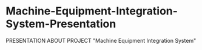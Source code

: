 # Machine-Equipment-Integration-System-Presentation
PRESENTATION ABOUT PROJECT "Machine Equipment Integration System"
